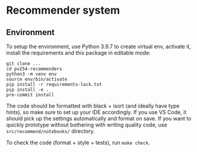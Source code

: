 # Recommender system

## Environment

To setup the environment, use Python 3.9.7 to create virtual env, activate it,
install the requirements and this package in editable mode:

```
git clone ...
cd pv254-recommenders
python3 -m venv env
source env/bin/activate
pip install -r requirements-lock.txt
pip install -e .
pre-commit install
```

The code should be formatted with black + isort (and ideally have type hints),
so make sure to set up your IDE accordingly. If you use VS Code, it should
pick up the settings automatically and format on save. If you want to quickly
prototype without bothering with writing quality code, use `src/recommend/notebooks/`
directory.

To check the code (format + style + tests), run `make check`.
